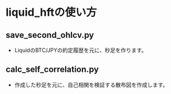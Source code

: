 # liquid_hftの使い方
## save_second_ohlcv.py
* LiquidのBTC/JPYの約定履歴を元に、秒足を作ります。

## calc_self_correlation.py
* 作成した秒足を元に、自己相関を検証する散布図を作成します。
